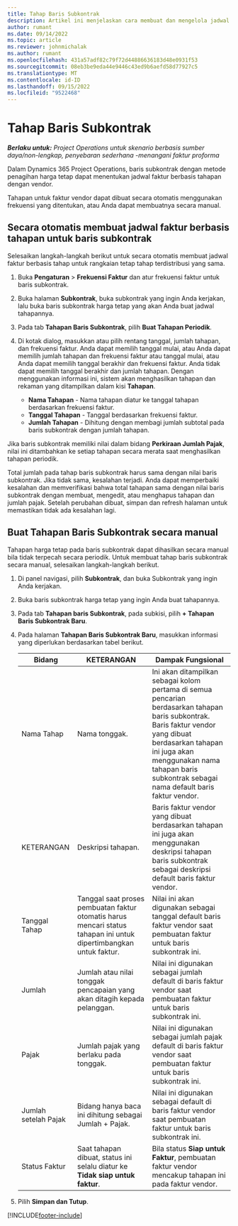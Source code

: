 ```yaml
---
title: Tahap Baris Subkontrak
description: Artikel ini menjelaskan cara membuat dan mengelola jadwal faktur berbasis tahapan untuk subkontrak dengan vendor.
author: rumant
ms.date: 09/14/2022
ms.topic: article
ms.reviewer: johnmichalak
ms.author: rumant
ms.openlocfilehash: 431a57adf82c79f72d44886636183d48e0931f53
ms.sourcegitcommit: 08eb3be9eda44e9446c43ed9b6aefd58d77927c5
ms.translationtype: MT
ms.contentlocale: id-ID
ms.lasthandoff: 09/15/2022
ms.locfileid: "9522468"
---
```

# <a name="subcontract-line-milestones"></a>Tahap Baris Subkontrak

_**Berlaku untuk:** Project Operations untuk skenario berbasis sumber daya/non-lengkap, penyebaran sederhana -menangani faktur proforma_

Dalam Dynamics 365 Project Operations, baris subkontrak dengan metode penagihan harga tetap dapat menentukan jadwal faktur berbasis tahapan dengan vendor.

Tahapan untuk faktur vendor dapat dibuat secara otomatis menggunakan frekuensi yang ditentukan, atau Anda dapat membuatnya secara manual.

## <a name="automatically-create-a-milestone-based-invoice-schedule-for-a-subcontract-line"></a>Secara otomatis membuat jadwal faktur berbasis tahapan untuk baris subkontrak

Selesaikan langkah-langkah berikut untuk secara otomatis membuat jadwal faktur berbasis tahap untuk rangkaian tetap tahap terdistribusi yang sama.

1. Buka **Pengaturan** > **Frekuensi Faktur** dan atur frekuensi faktur untuk baris subkontrak.
2. Buka halaman **Subkontrak**, buka subkontrak yang ingin Anda kerjakan, lalu buka baris subkontrak harga tetap yang akan Anda buat jadwal tahapannya.
3. Pada tab **Tahapan Baris Subkontrak**, pilih **Buat Tahapan Periodik**.
4. Di kotak dialog, masukkan atau pilih rentang tanggal, jumlah tahapan, dan frekuensi faktur. Anda dapat memilih tanggal mulai, atau Anda dapat memilih jumlah tahapan dan frekuensi faktur atau tanggal mulai, atau Anda dapat memilih tanggal berakhir dan frekuensi faktur. Anda tidak dapat memilih tanggal berakhir dan jumlah tahapan.
Dengan menggunakan informasi ini, sistem akan menghasilkan tahapan dan rekaman yang ditampilkan dalam kisi **Tahapan**.

   - **Nama Tahapan** - Nama tahapan diatur ke tanggal tahapan berdasarkan frekuensi faktur.
   - **Tanggal Tahapan** - Tanggal berdasarkan frekuensi faktur.
   - **Jumlah Tahapan** - Dihitung dengan membagi jumlah subtotal pada baris subkontrak dengan jumlah tahapan.

Jika baris subkontrak memiliki nilai dalam bidang **Perkiraan Jumlah Pajak**, nilai ini ditambahkan ke setiap tahapan secara merata saat menghasilkan tahapan periodik.

Total jumlah pada tahap baris subkontrak harus sama dengan nilai baris subkontrak. Jika tidak sama, kesalahan terjadi. Anda dapat memperbaiki kesalahan dan memverifikasi bahwa total tahapan sama dengan nilai baris subkontrak dengan membuat, mengedit, atau menghapus tahapan dan jumlah pajak. Setelah perubahan dibuat, simpan dan refresh halaman untuk memastikan tidak ada kesalahan lagi.

## <a name="manually-create-subcontract-line-milestones"></a>Buat Tahapan Baris Subkontrak secara manual

Tahapan harga tetap pada baris subkontrak dapat dihasilkan secara manual bila tidak terpecah secara periodik. Untuk membuat tahap baris subkontrak secara manual, selesaikan langkah-langkah berikut.

1. Di panel navigasi, pilih **Subkontrak**, dan buka Subkontrak yang ingin Anda kerjakan.
2. Buka baris subkontrak harga tetap yang ingin Anda buat tahapannya.
3. Pada tab **Tahapan baris Subkontrak**, pada subkisi, pilih **+ Tahapan Baris Subkontrak Baru**.
4. Pada halaman **Tahapan Baris Subkontrak Baru**, masukkan informasi yang diperlukan berdasarkan tabel berikut.

    | Bidang | KETERANGAN |Dampak Fungsional|
    | --- | --- |----------------------|
    | Nama Tahap | Nama tonggak. |Ini akan ditampilkan sebagai kolom pertama di semua pencarian berdasarkan tahapan baris subkontrak. Baris faktur vendor yang dibuat berdasarkan tahapan ini juga akan menggunakan nama tahapan baris subkontrak sebagai nama default baris faktur vendor.|
    | KETERANGAN | Deskripsi tahapan. |Baris faktur vendor yang dibuat berdasarkan tahapan ini juga akan menggunakan deskripsi tahapan baris subkontrak sebagai deskripsi default baris faktur vendor.|
    | Tanggal Tahap | Tanggal saat proses pembuatan faktur otomatis harus mencari status tahapan ini untuk dipertimbangkan untuk faktur.| Nilai ini akan digunakan sebagai tanggal default baris faktur vendor saat pembuatan faktur untuk baris subkontrak ini. |
    | Jumlah | Jumlah atau nilai tonggak pencapaian yang akan ditagih kepada pelanggan. |Nilai ini digunakan sebagai jumlah default di baris faktur vendor saat pembuatan faktur untuk baris subkontrak ini. |
    | Pajak | Jumlah pajak yang berlaku pada tonggak.| Nilai ini digunakan sebagai jumlah pajak default di baris faktur vendor saat pembuatan faktur untuk baris subkontrak ini. |
    | Jumlah setelah Pajak | Bidang hanya baca ini dihitung sebagai Jumlah + Pajak.|Nilai ini digunakan sebagai default di baris faktur vendor saat pembuatan faktur untuk baris subkontrak ini. |
    | Status Faktur | Saat tahapan dibuat, status ini selalu diatur ke  **Tidak siap untuk faktur**.|  Bila status **Siap untuk Faktur**, pembuatan faktur vendor mencakup tahapan ini pada faktur vendor. |

5. Pilih **Simpan dan Tutup**.


[!INCLUDE[footer-include](../../includes/footer-banner.md)]
